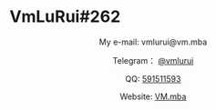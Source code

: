 # VmLuRui#262
<center>
My e-mail: vmlurui@vm.mba

Telegram： [@vmlurui](https://t.me/vmlurui)

QQ: [591511593](http://wpa.qq.com/msgrd?v=3&uin=591511593&site=qq&menu=yes)

Website: [VM.mba](https://vm.mba)
</center>
